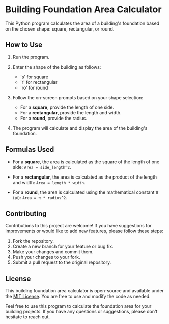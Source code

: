 # Building Foundation Area Calculator

This Python program calculates the area of a building's foundation based on the chosen shape: square, rectangular, or round.

## How to Use

1. Run the program.
2. Enter the shape of the building as follows:
   - 's' for square
   - 'r' for rectangular
   - 'ro' for round

3. Follow the on-screen prompts based on your shape selection:

   - For a **square**, provide the length of one side.
   - For a **rectangular**, provide the length and width.
   - For a **round**, provide the radius.

4. The program will calculate and display the area of the building's foundation.

## Formulas Used

- For a **square**, the area is calculated as the square of the length of one side: `Area = side_length^2`.

- For a **rectangular**, the area is calculated as the product of the length and width: `Area = length * width`.

- For a **round**, the area is calculated using the mathematical constant π (pi): `Area = π * radius^2`.

## Contributing

Contributions to this project are welcome! If you have suggestions for improvements or would like to add new features, please follow these steps:

1. Fork the repository.
2. Create a new branch for your feature or bug fix.
3. Make your changes and commit them.
4. Push your changes to your fork.
5. Submit a pull request to the original repository.

## License

This building foundation area calculator is open-source and available under the [MIT License](LICENSE). You are free to use and modify the code as needed.

Feel free to use this program to calculate the foundation area for your building projects. If you have any questions or suggestions, please don't hesitate to reach out.
